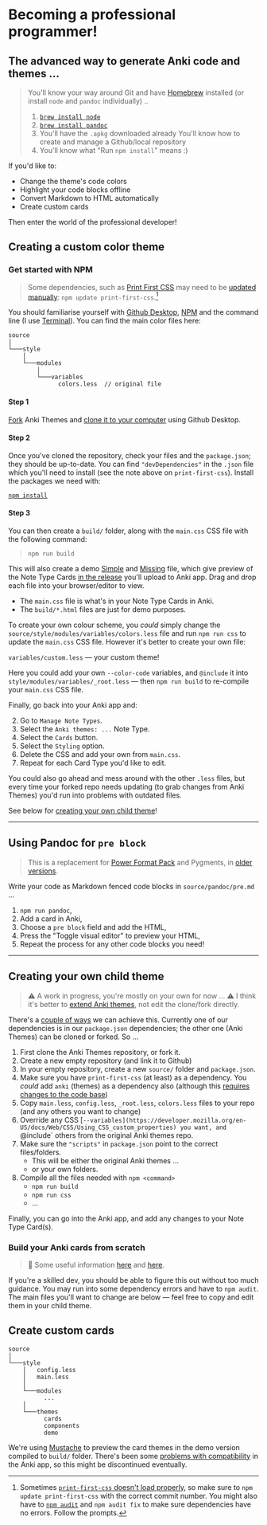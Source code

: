 # Becoming a professional programmer!
## The advanced way to generate Anki code and themes ...

> You'll know your way around Git and have [Homebrew](https://brew.sh) installed (or install `node` and `pandoc` individually) ..
>
> 1. [`brew install node`](https://nodejs.org/en/)
> 2. [`brew install pandoc`](https://pandoc.org)
> 3. You'll have the `.apkg` downloaded already
> You'll know how to create and manage a Github/local repository
> 4. You'll know what "Run `npm install`" means :)


If you'd like to:

- Change the theme's code colors
- Highlight your code blocks offline
- Convert Markdown to HTML automatically
- Create custom cards

Then enter the world of the professional developer!



## Creating a custom color theme

### Get started with NPM

> Some dependencies, such as [Print First CSS](https://github.com/badlydrawnrob/print-first-css) may need to be [updated manually](https://github.com/badlydrawnrob/anki/issues/54): `npm update print-first-css`.[^1]

You should familiarise yourself with [Github Desktop](https://desktop.github.com), [NPM](https://www.npmjs.com) and the command line (I use [Terminal](https://tinyurl.com/4w8p4wnx)). You can find the main color files here:

```text
source
│
└───style
    │
    └───modules
        │
        └───variables
              colors.less  // original file
```


#### Step 1
[Fork](https://docs.github.com/en/get-started/quickstart/fork-a-repos) Anki Themes and [clone it to your computer](https://tinyurl.com/46bx4bj5) using Github Desktop.

#### Step 2
Once you've cloned the repository, check your files and the `package.json`; they should be up-to-date. You can find `"devDependencies"` in the `.json` file which you'll need to install (see the note above on `print-first-css`). Install the packages we need with:

[`npm install`](https://docs.npmjs.com/cli/v8/commands/npm-install)

#### Step 3
You can then create a `build/` folder, along with the `main.css` CSS file with the following command:

> `npm run build`

This will also create a demo [Simple](../simple/index.md) and [Missing](../missing/index.md) file, which give preview of the Note Type Cards [in the release](https://github.com/badlydrawnrob/anki/releases) you'll upload to Anki app. Drag and drop each file into your browser/editor to view.

- The `main.css` file is what's in your Note Type Cards in Anki.
- The `build/*.html` files are just for demo purposes.

To create your own colour scheme, you _could_ simply change the `source/style/modules/variables/colors.less` file and run `npm run css` to update the `main.css` CSS file. However it's better to create your own file:

`variables/custom.less` — your custom theme!

Here you could add your own `--color-code` variables, and `@include` it into `style/modules/variables/_root.less` — then `npm run build` to re-compile your `main.css` CSS file.

Finally, go back into your Anki app and:

2. Go to `Manage Note Types`.
3. Select the `Anki themes: ...` Note Type.
4. Select the `Cards` button.
5. Select the `Styling` option.
6. Delete the CSS and add your own from `main.css`.
7. Repeat for each Card Type you'd like to edit.

You could also go ahead and mess around with the other `.less` files, but every time your forked repo needs updating (to grab changes from Anki Themes) you'd run into problems with outdated files.

See below for [creating your own child theme](#creating-your-own-child-theme)!


-----


## Using Pandoc for `pre block`

> This is a replacement for [Power Format Pack](../error/index.md) and Pygments, in [older versions](https://github.com/badlydrawnrob/anki/releases/tag/1.0.0).

Write your code as Markdown fenced code blocks in `source/pandoc/pre.md` ...

1. `npm run pandoc`,
2. Add a card in Anki,
3. Choose a `pre block` field and add the HTML,
4. Press the "Toggle visual editor" to preview your HTML,
5. Repeat the process for any other code blocks you need!


-----


## Creating your own child theme

> ⚠️ A work in progress, you're mostly on your own for now ...
> ⚠️ I think it's better to [extend Anki themes](https://github.com/badlydrawnrob/anki/issues/42), not edit the clone/fork directly.

There's a [couple of ways](https://github.com/badlydrawnrob/anki/issues/42#issuecomment-1834381594) we can achieve this. Currently one of our dependencies is in our `package.json` dependencies; the other one (Anki Themes) can be cloned or forked. So ...

1. First clone the Anki Themes repository, or fork it.
2. Create a new empty repository (and link it to Github)
3. In your empty repository, create a new `source/` folder and `package.json`. 
4. Make sure you have `print-first-css` (at least) as a dependency. You _could_ add `anki` (themes) as a dependency also (although this [requires changes to the code base](https://github.com/badlydrawnrob/anki/issues/42#issuecomment-1834381594))
5. Copy `main.less`, `config.less`, `_root.less`, `colors.less` files to your repo (and any others you want to change)
6. Override any CSS [`--variables](https://developer.mozilla.org/en-US/docs/Web/CSS/Using_CSS_custom_properties) you want, and `@include` others from the original Anki themes repo.
7. Make sure the `"scripts"` in `package.json` point to the correct files/folders.
    - This will be either the original Anki themes ...
    - or your own folders.
8. Compile all the files needed with `npm <command>`
    - `npm run build`
    - `npm run css`
    - ...

Finally, you can go into the Anki app, and add any changes to your Note Type Card(s).


### Build your Anki cards from scratch

> 🔗 Some useful information [here](https://github.com/badlydrawnrob/anki/issues/54) and [here](https://github.com/badlydrawnrob/print-first-css/issues/25).

If you're a skilled dev, you should be able to figure this out without too much guidance. You may run into some dependency errors and have to `npm audit`. The main files you'll want to change are below — feel free to copy and edit them in your child theme.


## Create custom cards

```text
source
│
└───style
    │   config.less
    │   main.less
    │
    └───modules
          ...  
    │
    └───themes
          cards
          components
          demo
```

We're using [Mustache](https://www.npmjs.com/package/mustache) to preview the card themes in the demo version compiled to `build/` folder. There's been some [problems with compatibility](https://github.com/badlydrawnrob/anki/issues/56) in the Anki app, so this might be discontinued eventually.


[^1]: Sometimes [`print-first-css` doesn't load properly](https://github.com/badlydrawnrob/anki/issues/65), so make sure to `npm update print-first-css` with the correct commit number. You might also have to [`npm audit`](https://docs.npmjs.com/cli/v10/commands/npm-audit) and `npm audit fix` to make sure dependencies have no errors. Follow the prompts.